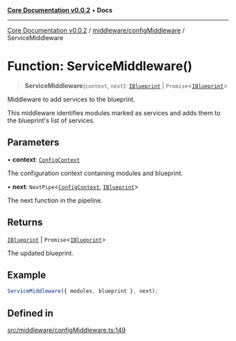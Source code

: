[**Core Documentation v0.0.2**](../../../README.md) • **Docs**

***

[Core Documentation v0.0.2](../../../modules.md) / [middleware/configMiddleware](../README.md) / ServiceMiddleware

# Function: ServiceMiddleware()

> **ServiceMiddleware**(`context`, `next`): [`IBlueprint`](../../../definitions/type-aliases/IBlueprint.md) \| `Promise`\<[`IBlueprint`](../../../definitions/type-aliases/IBlueprint.md)\>

Middleware to add services to the blueprint.

This middleware identifies modules marked as services and adds them to the blueprint's list
of services.

## Parameters

• **context**: [`ConfigContext`](../../../definitions/interfaces/ConfigContext.md)

The configuration context containing modules and blueprint.

• **next**: `NextPipe`\<[`ConfigContext`](../../../definitions/interfaces/ConfigContext.md), [`IBlueprint`](../../../definitions/type-aliases/IBlueprint.md)\>

The next function in the pipeline.

## Returns

[`IBlueprint`](../../../definitions/type-aliases/IBlueprint.md) \| `Promise`\<[`IBlueprint`](../../../definitions/type-aliases/IBlueprint.md)\>

The updated blueprint.

## Example

```typescript
ServiceMiddleware({ modules, blueprint }, next);
```

## Defined in

[src/middleware/configMiddleware.ts:149](https://github.com/stonemjs/core/blob/aa2a76ee3b0b5f73fa20c9cec0decb9263cddbc2/src/middleware/configMiddleware.ts#L149)
